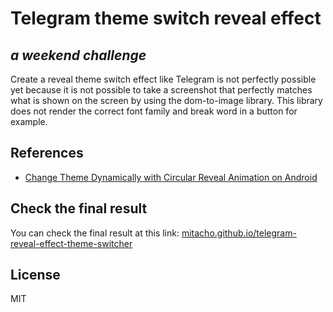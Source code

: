 # Telegram theme switch reveal effect

## _a weekend challenge_

Create a reveal theme switch effect like Telegram is not perfectly possible yet because it is not possible to take a screenshot that perfectly matches what is shown on the screen by using the dom-to-image library. This library does not render the correct font family and break word in a button for example.

## References

- [Change Theme Dynamically with Circular Reveal Animation on Android](https://proandroiddev.com/change-theme-dynamically-with-circular-reveal-animation-on-android-8cd574f5f0d8)

## Check the final result

You can check the final result at this link: [mitacho.github.io/telegram-reveal-effect-theme-switcher](https://mitacho.github.io/telegram-reveal-effect-theme-switcher/)

## License

MIT
